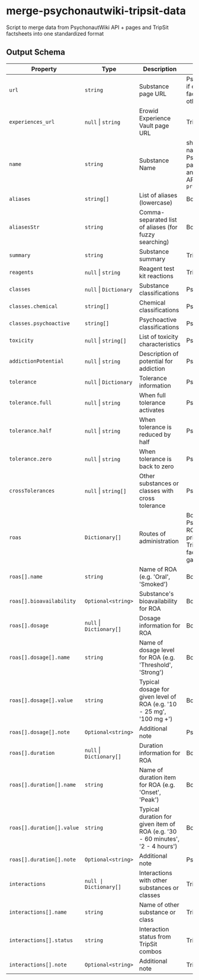 # merge-psychonautwiki-tripsit-data

Script to merge data from PsychonautWiki API + pages and TripSit factsheets into one standardized format

## Output Schema

| Property                  | Type                     | Description                                                                    | Source                                                                                |
| ------------------------- | ------------------------ | ------------------------------------------------------------------------------ | ------------------------------------------------------------------------------------- |
| `url`                     | `string`                 | Substance page URL                                                             | PsychonautWiki if exists, TripSit factsheet otherwise                                 |
| `experiences_url`         | `null` \| `string`       | Erowid Experience Vault page URL                                               | TripSit                                                                               |
| `name`                    | `string`                 | Substance Name                                                                 | shortest display name of PsychonautWiki page header and TripSit API's `pretty_name`   |
| `aliases`                 | `string[]`               | List of aliases (lowercase)                                                    | Both                                                                                  |
| `aliasesStr`              | `string`                 | Comma-separated list of aliases (for fuzzy searching)                          | Both                                                                                  |
| `summary`                 | `string`                 | Substance summary                                                              | TripSit                                                                               |
| `reagents`                | `null` \| `string`       | Reagent test kit reactions                                                     | TripSit                                                                               |
| `classes`                 | `null` \| `Dictionary`   | Substance classifications                                                      | PsychonautWiki                                                                        |
| `classes.chemical`        | `string[]`               | Chemical classifications                                                       | PsychonautWiki                                                                        |
| `classes.psychoactive`    | `string[]`               | Psychoactive classifications                                                   | PsychonautWiki                                                                        |
| `toxicity`                | `null` \| `string[]`     | List of toxicity characteristics                                               | PsychonautWiki                                                                        |
| `addictionPotential`      | `null` \| `string`       | Description of potential for addiction                                         | PsychonautWiki                                                                        |
| `tolerance`               | `null` \| `Dictionary`   | Tolerance information                                                          | PsychonautWiki                                                                        |
| `tolerance.full`          | `null` \| `string`       | When full tolerance activates                                                  | PsychonautWiki                                                                        |
| `tolerance.half`          | `null` \| `string`       | When tolerance is reduced by half                                              | PsychonautWiki                                                                        |
| `tolerance.zero`          | `null` \| `string`       | When tolerance is back to zero                                                 | PsychonautWiki                                                                        |
| `crossTolerances`         | `null` \| `string[]`     | Other substances or classes with cross tolerance                               | PsychonautWiki                                                                        |
| `roas`                    | `Dictionary[]`           | Routes of administration                                                       | Both (Note: PsychonautWiki ROAs are prioritized, and TripSit factsheets fill in gaps) |
| `roas[].name`             | `string`                 | Name of ROA (e.g. 'Oral', 'Smoked')                                            | Both                                                                                  |
| `roas[].bioavailability`  | `Optional<string>`       | Substance's bioavailability for ROA                                            | Both                                                                                  |
| `roas[].dosage`           | `null` \| `Dictionary[]` | Dosage information for ROA                                                     | Both                                                                                  |
| `roas[].dosage[].name`    | `string`                 | Name of dosage level for ROA (e.g. 'Threshold', 'Strong')                      | Both                                                                                  |
| `roas[].dosage[].value`   | `string`                 | Typical dosage for given level of ROA (e.g. '10 - 25 mg', '100 mg +')          | Both                                                                                  |
| `roas[].dosage[].note`    | `Optional<string>`       | Additional note                                                                | PsychonautWiki                                                                        |
| `roas[].duration`         | `null` \| `Dictionary[]` | Duration information for ROA                                                   | Both                                                                                  |
| `roas[].duration[].name`  | `string`                 | Name of duration item for ROA (e.g. 'Onset', 'Peak')                           | Both                                                                                  |
| `roas[].duration[].value` | `string`                 | Typical duration for given item of ROA (e.g. '30 - 60 minutes', '2 - 4 hours') | Both                                                                                  |
| `roas[].duration[].note`  | `Optional<string>`       | Additional note                                                                | PsychonautWiki                                                                        |
| `interactions`            | `null \| Dictionary[]`   | Interactions with other substances or classes                                  | TripSit                                                                               |
| `interactions[].name`     | `string`                 | Name of other substance or class                                               | TripSit                                                                               |
| `interactions[].status`   | `string`                 | Interaction status from TripSit combos                                         | TripSit                                                                               |
| `interactions[].note`     | `Optional<string>`       | Additional note                                                                | TripSit                                                                               |
